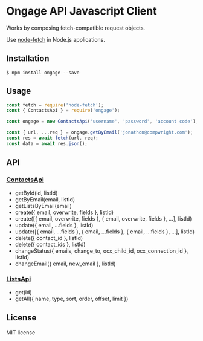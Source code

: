 # Ongage API Javascript Client

Works by composing fetch-compatible request objects.

Use [node-fetch](https://npmjs.org/package/node-fetch) in Node.js applications.

## Installation

```
$ npm install ongage --save
```

## Usage

```js
const fetch = require('node-fetch');
const { ContactsApi } = require('ongage');

const ongage = new ContactsApi('username', 'password', 'account code');

const { url, ...req } = ongage.getByEmail('jonathon@compwright.com');
const res = await fetch(url, req);
const data = await res.json();
```

## API

### [ContactsApi](https://ongage.atlassian.net/wiki/spaces/HELP/pages/1004175381/Contacts+API+Methods)

* getById(id, listId)
* getByEmail(email, listId)
* getListsByEmail(email)
* create({ email, overwrite, fields }, listId)
* create([{ email, overwrite, fields }, { email, overwrite, fields }, ...], listId)
* update({ email, ...fields }, listId)
* update([{ email, ...fields }, { email, ...fields }, { email, ...fields }, ...], listId)
* delete({ contact_id }, listId)
* delete({ contact_ids }, listId)
* changeStatus({ emails, change_to, ocx_child_id, ocx_connection_id }, listId)
* changeEmail({ email, new_email }, listId)

### [ListsApi](https://ongage.atlassian.net/wiki/spaces/HELP/pages/1027965140/List+API+Methods)

* get(id)
* getAll({ name, type, sort, order, offset, limit })

## License

MIT license
